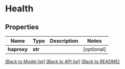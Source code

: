 # Health

## Properties
Name | Type | Description | Notes
------------ | ------------- | ------------- | -------------
**haproxy** | **str** |  | [optional] 

[[Back to Model list]](../README.md#documentation-for-models) [[Back to API list]](../README.md#documentation-for-api-endpoints) [[Back to README]](../README.md)


